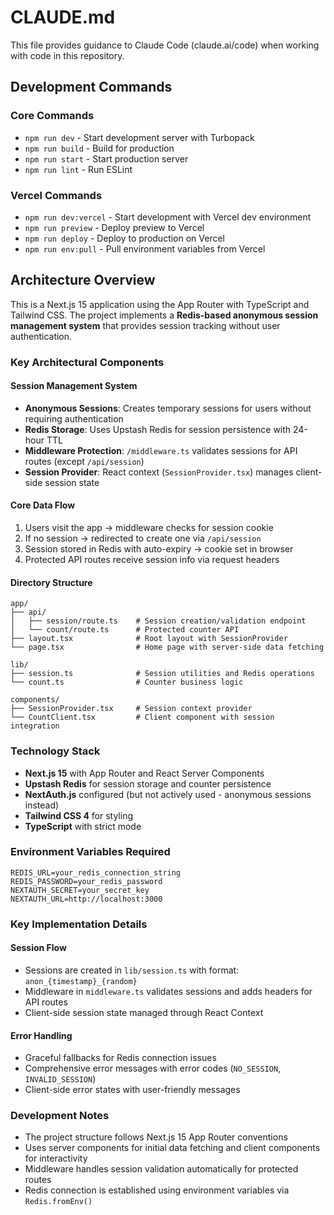 # CLAUDE.md

This file provides guidance to Claude Code (claude.ai/code) when working with code in this repository.

## Development Commands

### Core Commands
- `npm run dev` - Start development server with Turbopack
- `npm run build` - Build for production
- `npm run start` - Start production server
- `npm run lint` - Run ESLint

### Vercel Commands
- `npm run dev:vercel` - Start development with Vercel dev environment
- `npm run preview` - Deploy preview to Vercel
- `npm run deploy` - Deploy to production on Vercel
- `npm run env:pull` - Pull environment variables from Vercel

## Architecture Overview

This is a Next.js 15 application using the App Router with TypeScript and Tailwind CSS. The project implements a **Redis-based anonymous session management system** that provides session tracking without user authentication.

### Key Architectural Components

#### Session Management System
- **Anonymous Sessions**: Creates temporary sessions for users without requiring authentication
- **Redis Storage**: Uses Upstash Redis for session persistence with 24-hour TTL
- **Middleware Protection**: `/middleware.ts` validates sessions for API routes (except `/api/session`)
- **Session Provider**: React context (`SessionProvider.tsx`) manages client-side session state

#### Core Data Flow
1. Users visit the app → middleware checks for session cookie
2. If no session → redirected to create one via `/api/session`
3. Session stored in Redis with auto-expiry → cookie set in browser
4. Protected API routes receive session info via request headers

#### Directory Structure
```
app/
├── api/
│   ├── session/route.ts    # Session creation/validation endpoint
│   └── count/route.ts      # Protected counter API
├── layout.tsx              # Root layout with SessionProvider
└── page.tsx                # Home page with server-side data fetching

lib/
├── session.ts              # Session utilities and Redis operations
└── count.ts                # Counter business logic

components/
├── SessionProvider.tsx     # Session context provider
└── CountClient.tsx         # Client component with session integration
```

### Technology Stack
- **Next.js 15** with App Router and React Server Components
- **Upstash Redis** for session storage and counter persistence
- **NextAuth.js** configured (but not actively used - anonymous sessions instead)
- **Tailwind CSS 4** for styling
- **TypeScript** with strict mode

### Environment Variables Required
```env
REDIS_URL=your_redis_connection_string
REDIS_PASSWORD=your_redis_password
NEXTAUTH_SECRET=your_secret_key
NEXTAUTH_URL=http://localhost:3000
```

### Key Implementation Details

#### Session Flow
- Sessions are created in `lib/session.ts` with format: `anon_{timestamp}_{random}`
- Middleware in `middleware.ts` validates sessions and adds headers for API routes
- Client-side session state managed through React Context

#### Error Handling
- Graceful fallbacks for Redis connection issues
- Comprehensive error messages with error codes (`NO_SESSION`, `INVALID_SESSION`)
- Client-side error states with user-friendly messages

### Development Notes
- The project structure follows Next.js 15 App Router conventions
- Uses server components for initial data fetching and client components for interactivity
- Middleware handles session validation automatically for protected routes
- Redis connection is established using environment variables via `Redis.fromEnv()`